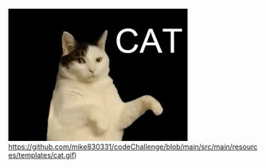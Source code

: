 ![](https://github.com/mike830331/codeChallenge/blob/main/src/main/resources/templates/cat.gif)https://github.com/mike830331/codeChallenge/blob/main/src/main/resources/templates/cat.gif)

